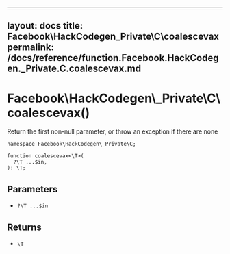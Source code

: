 
***

layout: docs
title: Facebook\\HackCodegen\_Private\\C\\coalescevax
permalink: /docs/reference/function.Facebook.HackCodegen._Private.C.coalescevax.md
---







# Facebook\\HackCodegen\\_Private\\C\\coalescevax()




Return the first non-null parameter, or throw an exception if there are
none




``` Hack
namespace Facebook\HackCodegen\_Private\C;

function coalescevax<\T>(
  ?\T ...$in,
): \T;
```




## Parameters




* ` ?\T ...$in `




## Returns




- ` \T `